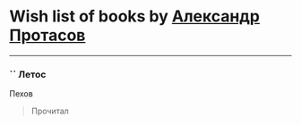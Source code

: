 # Wish list of books by [Александр Протасов](http://vk.com/id7476864)
---

### `` Летос
Пехов
> Прочитал

